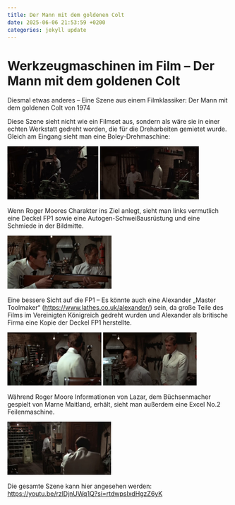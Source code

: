 ```yaml
---
title: Der Mann mit dem goldenen Colt
date: 2025-06-06 21:53:59 +0200
categories: jekyll update
---
```


# Werkzeugmaschinen im Film – Der Mann mit dem goldenen Colt

Diesmal etwas anderes – Eine Szene aus einem Filmklassiker: Der Mann mit dem goldenen Colt von 1974

Diese Szene sieht nicht wie ein Filmset aus, sondern als wäre sie in einer echten Werkstatt gedreht worden, die für die Dreharbeiten gemietet wurde.  
Gleich am Eingang sieht man eine Boley-Drehmaschine:

<p>
    <a href="/assets/img/2025-06-06/manwithagoldengun0.jpg"> <img src="/assets/img/2025-06-06/manwithagoldengun0.jpg" height="120"></a>
    <a href="/assets/img/2025-06-06/manwithagoldengun1.jpg"> <img src="/assets/img/2025-06-06/manwithagoldengun1.jpg" height="120"></a>
</p>

Wenn Roger Moores Charakter ins Ziel anlegt, sieht man links vermutlich eine Deckel FP1 sowie eine Autogen-Schweißausrüstung und eine Schmiede in der Bildmitte.

<p>
    <a href="/assets/img/2025-06-06/manwithagoldengun2.jpg"> <img src="/assets/img/2025-06-06/manwithagoldengun2.jpg" height="120"></a>
</p>

Eine bessere Sicht auf die FP1 – Es könnte auch eine Alexander „Master Toolmaker“ (https://www.lathes.co.uk/alexander/) sein, da große Teile des Films im Vereinigten Königreich gedreht wurden und Alexander als britische Firma eine Kopie der Deckel FP1 herstellte.

<p>
    <a href="/assets/img/2025-06-06/manwithagoldengun3.jpg"> <img src="/assets/img/2025-06-06/manwithagoldengun3.jpg" height="120"></a>
    <a href="/assets/img/2025-06-06/manwithagoldengun4.jpg"> <img src="/assets/img/2025-06-06/manwithagoldengun4.jpg" height="120"></a>
</p>

Während Roger Moore Informationen von Lazar, dem Büchsenmacher gespielt von Marne Maitland, erhält, sieht man außerdem eine Excel No.2 Feilenmaschine.

<p>
    <a href="/assets/img/2025-06-06/manwithagoldengun6.jpg"> <img src="/assets/img/2025-06-06/manwithagoldengun6.jpg" height="120"></a>
</p>

Die gesamte Szene kann hier angesehen werden:  
<https://youtu.be/rzlDjnUWq1Q?si=rtdwpsIxdHgzZ6yK>